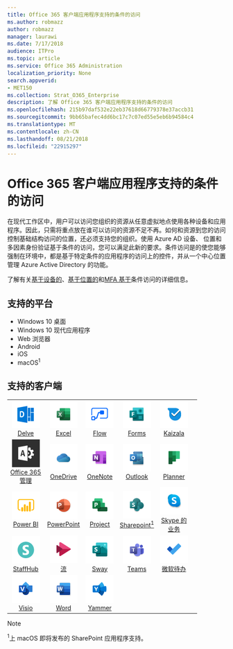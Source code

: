 ```yaml
---
title: Office 365 客户端应用程序支持的条件的访问
ms.author: robmazz
author: robmazz
manager: laurawi
ms.date: 7/17/2018
audience: ITPro
ms.topic: article
ms.service: Office 365 Administration
localization_priority: None
search.appverid:
- MET150
ms.collection: Strat_O365_Enterprise
description: 了解 Office 365 客户端应用程序支持的条件的访问
ms.openlocfilehash: 215b97daf532e22eb37618d66779378e37accb31
ms.sourcegitcommit: 9bb65bafec4dd6bc17c7c07ed55e5eb6b94584c4
ms.translationtype: MT
ms.contentlocale: zh-CN
ms.lasthandoff: 08/21/2018
ms.locfileid: "22915297"
---
```

# <a name="office-365-client-app-support---conditional-access"></a>Office 365 客户端应用程序支持的条件的访问

在现代工作区中，用户可以访问您组织的资源从任意虚拟地点使用各种设备和应用程序。因此，只需将重点放在谁可以访问的资源不足不再。如何和资源到您的访问控制基础结构访问的位置，还必须支持您的组织。使用 Azure AD 设备、 位置和多因素身份验证基于条件的访问，您可以满足此新的要求。条件访问是的使您能够强制在环境中，都是基于特定条件的应用程序的访问上的控件，并从一个中心位置管理 Azure Active Directory 的功能。 

了解有关[基于设备的](https://docs.microsoft.com/azure/active-directory/active-directory-conditional-access-policy-connected-applications)、[基于位置的](https://docs.microsoft.com/azure/active-directory/active-directory-conditional-access-locations)和[MFA 基于](https://docs.microsoft.com/azure/active-directory/active-directory-conditional-access-conditions#users-and-groups)条件访问的详细信息。

## <a name="supported-platforms"></a>支持的平台

 - Windows 10 桌面
 - Windows 10 现代应用程序
 - Web 浏览器
 - Android
 - iOS
 - macOS<sup>1</sup>

## <a name="supported-clients"></a>支持的客户端

| | | | | | |
|:---:|:---:|:---:|:---:|:---:|:---:|
| ![深入图标](media/o365-delve-64x64.png) <br> [Delve](https://products.office.com/business/intelligent-search) | ![Excel 图标](media/o365-excel-64x64.png) <br> [Excel](https://products.office.com/excel) | ![流图标](media/o365-flow-64x64.png) <br> [Flow](https://flow.microsoft.com) | ![表单图标](media/o365-forms-64x64.png) <br> [Forms](https://flow.microsoft.com/connectors/shared_microsoftforms/microsoft-forms/) | ![Kaizala 图标](media/o365-kaizala-64x64.png) <br> [Kaizala](https://products.office.com/en/business/microsoft-kaizala) 
| ![Office 365 管理图标](media/o365-o365admin-64x64.png) <br> [Office 365<br>管理](https://products.office.com/business/manage-office-365-admin-app) | ![OneDrive for Business 图标](media/o365-OneDrive-64x64.png) <br> [OneDrive](https://products.office.com/onedrive-for-business/online-cloud-storage) | ![OneNote 图标](media/o365-OneNote-64x64.png) <br> [OneNote](https://products.office.com/onenote) | ![Outlook 图标](media/o365-outlook-64x64.png) <br> [Outlook](https://products.office.com/outlook) | ![计划工具图标](media/o365-planner-64x64.png) <br> [Planner](https://products.office.com/business/task-management-software) 
| ![PowerBI 图标](media/o365-powerbi-64x64.png) <br> [Power BI](https://powerbi.microsoft.com) | ![PowerPoint 图标](media/o365-powerpoint-64x64.png) <br> [PowerPoint](https://products.office.com/powerpoint) | ![项目图标](media/o365-project-64x64.png) <br> [Project](https://products.office.com/project) | ![SharePoint 图标](media/o365-sharepoint-64x64.png) <br> [Sharepoint<sup>1</sup>](https://products.office.com/sharepoint) | ![Skype 业务图标](media/o365-skypeforbusiness-64x64.png) <br> [Skype 的<br>业务](https://www.skype.com/business/) 
| ![StaffHub 图标](media/o365-staffhub-64x64.png) <br> [StaffHub](https://products.office.com/microsoft-staffhub/staff-scheduling-software) | ![流图标](media/o365-stream-64x64.png) <br> [流](https://stream.microsoft.com) | ![Sway 图标](media/o365-sway-64x64.png) <br> [Sway](https://sway.com) | ![团队图标](media/o365-teams-64x64.png) <br> [Teams](https://products.office.com/microsoft-teams/group-chat-software) | ![待办事项图标](media/o365-todo-64x64.png) <br> [微软待办](https://todo.microsoft.com) 
| ![Visio 图标](media/o365-visio-64x64.png) <br> [Visio](https://products.office.com/visio/flowchart-software) | ![Word 图标](media/o365-word-64x64.png) <br> [Word](https://products.office.com/word) | ![Yammer 图标](media/o365-yammer-64x64.png) <br> [Yammer](https://products.office.com/yammer/yammer-overview)

> [!NOTE]
> <sup>1</sup>上 macOS 即将发布的 SharePoint 应用程序支持。